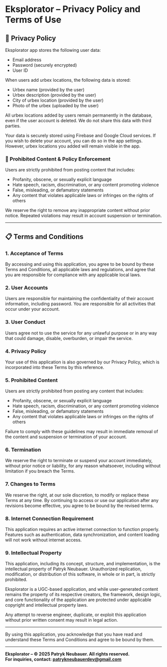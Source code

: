 # Eksplorator – Privacy Policy and Terms of Use

## 📌 Privacy Policy

Eksplorator app stores the following user data:

- Email address  
- Password (securely encrypted)  
- User ID  

When users add urbex locations, the following data is stored:

- Urbex name (provided by the user)  
- Urbex description (provided by the user)  
- City of urbex location (provided by the user)  
- Photo of the urbex (uploaded by the user)  

All urbex locations added by users remain permanently in the database, even if the user account is deleted. We do not share this data with third parties.

Your data is securely stored using Firebase and Google Cloud services. If you wish to delete your account, you can do so in the app settings. However, urbex locations you added will remain visible in the app.

### 🚫 Prohibited Content & Policy Enforcement

Users are strictly prohibited from posting content that includes:

- Profanity, obscene, or sexually explicit language  
- Hate speech, racism, discrimination, or any content promoting violence  
- False, misleading, or defamatory statements  
- Any content that violates applicable laws or infringes on the rights of others  

We reserve the right to remove any inappropriate content without prior notice. Repeated violations may result in account suspension or termination.

---

## 📋 Terms and Conditions

### 1. Acceptance of Terms

By accessing and using this application, you agree to be bound by these Terms and Conditions, all applicable laws and regulations, and agree that you are responsible for compliance with any applicable local laws.

### 2. User Accounts

Users are responsible for maintaining the confidentiality of their account information, including password. You are responsible for all activities that occur under your account.

### 3. User Conduct

Users agree not to use the service for any unlawful purpose or in any way that could damage, disable, overburden, or impair the service.

### 4. Privacy Policy

Your use of this application is also governed by our Privacy Policy, which is incorporated into these Terms by this reference.

### 5. Prohibited Content

Users are strictly prohibited from posting any content that includes:

- Profanity, obscene, or sexually explicit language  
- Hate speech, racism, discrimination, or any content promoting violence  
- False, misleading, or defamatory statements  
- Any content that violates applicable laws or infringes on the rights of others  

Failure to comply with these guidelines may result in immediate removal of the content and suspension or termination of your account.

### 6. Termination

We reserve the right to terminate or suspend your account immediately, without prior notice or liability, for any reason whatsoever, including without limitation if you breach the Terms.

### 7. Changes to Terms

We reserve the right, at our sole discretion, to modify or replace these Terms at any time. By continuing to access or use our application after any revisions become effective, you agree to be bound by the revised terms.

### 8. Internet Connection Requirement

This application requires an active internet connection to function properly. Features such as authentication, data synchronization, and content loading will not work without internet access.

### 9. Intellectual Property

This application, including its concept, structure, and implementation, is the intellectual property of Patryk Neubauer. Unauthorized replication, modification, or distribution of this software, in whole or in part, is strictly prohibited.

Eksplorator is a UGC-based application, and while user-generated content remains the property of its respective creators, the framework, design logic, and core functionality of the application are protected under applicable copyright and intellectual property laws.

Any attempt to reverse engineer, duplicate, or exploit this application without prior written consent may result in legal action.

---

By using this application, you acknowledge that you have read and understand these Terms and Conditions and agree to be bound by them.

---

**Eksplorator – © 2025 Patryk Neubauer. All rights reserved.**  
**For inquiries, contact: patrykneubauerdev@gmail.com**
